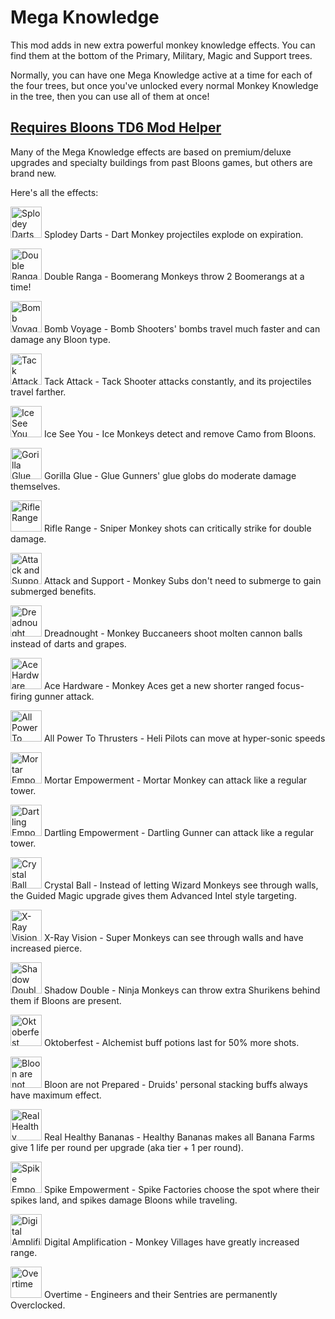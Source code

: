 ﻿# Mega Knowledge

This mod adds in new extra powerful monkey knowledge effects.
You can find them at the bottom of the Primary, Military, Magic and Support trees.

Normally, you can have one Mega Knowledge active at a time for each of the four trees,
but once you've unlocked every normal Monkey Knowledge in the tree, then you can use all of them at once!

## [Requires Bloons TD6 Mod Helper](https://github.com/gurrenm3/BloonsTD6-Mod-Helper/releases)


Many of the Mega Knowledge effects are based on premium/deluxe upgrades and specialty buildings from past Bloons games, but others are brand new.

Here's all the effects:

<p>
<img alt='Splodey Darts' src='https://media.discordapp.net/attachments/800115046134186026/810247093888876564/SplodeyDarts.png' width=50>
Splodey Darts - Dart Monkey projectiles explode on expiration.


<p>
<img alt='Double Ranga' src='https://media.discordapp.net/attachments/800115046134186026/810260328529133628/DoubleRanga.png' width=50>
Double Ranga - Boomerang Monkeys throw 2 Boomerangs at a time!


<p>
<img alt='Bomb Voyage' src='https://media.discordapp.net/attachments/800115046134186026/813119143468728390/BombVoyage.png' width=50>
Bomb Voyage - Bomb Shooters' bombs travel much faster and can damage any Bloon type.


<p>
<img alt='Tack Attack' src='https://media.discordapp.net/attachments/800115046134186026/810666019823157258/TackAttack.png' width=50>
Tack Attack - Tack Shooter attacks constantly, and its projectiles travel farther.


<p>
<img alt='Ice See You' src='https://media.discordapp.net/attachments/800115046134186026/810660056362254386/IceFortress.png' width=50>
Ice See You - Ice Monkeys detect and remove Camo from Bloons.


<p>
<img alt='Gorilla Glue' src='https://cdn.discordapp.com/attachments/800115046134186026/812958872036704256/GorillaGlue.png' width=50>
Gorilla Glue - Glue Gunners' glue globs do moderate damage themselves.


<p>
<img alt='Rifle Range' src='https://media.discordapp.net/attachments/800115046134186026/810676434602295306/RifleRange.png' width=50>
Rifle Range - Sniper Monkey shots can critically strike for double damage.


<p>
<img alt='Attack and Support' src='https://media.discordapp.net/attachments/800115046134186026/812826877009461279/AttackAndSupport.png' width=50>
Attack and Support - Monkey Subs don't need to submerge to gain submerged benefits.


<p>
<img alt='Dreadnought' src='https://media.discordapp.net/attachments/800115046134186026/810370809872646184/Dreadnought.png' width=50>
Dreadnought - Monkey Buccaneers shoot molten cannon balls instead of darts and grapes.


<p>
<img alt='Ace Hardware' src='https://cdn.discordapp.com/attachments/800115046134186026/812900285344383006/AcePrivateHangar.png' width=50>
Ace Hardware - Monkey Aces get a new shorter ranged focus-firing gunner attack.


<p>
<img alt='All Power To Thrusters' src='https://cdn.discordapp.com/attachments/800115046134186026/812780479690047488/AllPowerToThrusters.png' width=50>
All Power To Thrusters - Heli Pilots can move at hyper-sonic speeds


<p>
<img alt='Mortar Empowerment' src='https://media.discordapp.net/attachments/800115046134186026/810362033249189969/MortarEmpowerment.png' width=50>
Mortar Empowerment - Mortar Monkey can attack like a regular tower.


<p>
<img alt='Dartling Empowerment' src='https://media.discordapp.net/attachments/800115046134186026/810553105128882226/DartlingEmpowerment.png' width=50>
Dartling Empowerment - Dartling Gunner can attack like a regular tower.


<p>
<img alt='Crystal Ball' src='https://media.discordapp.net/attachments/800115046134186026/810613374068588574/CrystalBall.png' width=50>
Crystal Ball - Instead of letting Wizard Monkeys see through walls, the Guided Magic upgrade gives them Advanced Intel style targeting.


<p>
<img alt='X-Ray Vision' src='https://cdn.discordapp.com/attachments/800115046134186026/810689149329604638/XrayVision.png' width=50>
X-Ray Vision - Super Monkeys can see through walls and have increased pierce.


<p>
<img alt='Shadow Double' src='https://cdn.discordapp.com/attachments/800115046134186026/812832140068519966/ShadowDouble.png' width=50>
Shadow Double - Ninja Monkeys can throw extra Shurikens behind them if Bloons are present.


<p>
<img alt='Oktoberfest' src='https://cdn.discordapp.com/attachments/800115046134186026/810968077889175572/Oktoberfest.png' width=50>
Oktoberfest - Alchemist buff potions last for 50% more shots.


<p>
<img alt='Bloon are not Prepared' src='https://media.discordapp.net/attachments/800115046134186026/810948418435940392/BloonAreNotPrepared.png' width=50>
Bloon are not Prepared - Druids' personal stacking buffs always have maximum effect.


<p>
<img alt='Real Healthy Bananas' src='https://media.discordapp.net/attachments/800115046134186026/810336352255344680/RealHealthyBananas.png' width=50>
Real Healthy Bananas - Healthy Bananas makes all Banana Farms give 1 life per round per upgrade (aka tier + 1 per round).


<p>
<img alt='Spike Empowerment' src='https://cdn.discordapp.com/attachments/800115046134186026/810696194383937547/SpikeEmpowerment.png' width=50>
Spike Empowerment - Spike Factories choose the spot where their spikes land, and spikes damage Bloons while traveling.


<p>
<img alt='Digital Amplification' src='https://cdn.discordapp.com/attachments/800115046134186026/810689161111404594/DigitalAmplification.png' width=50>
Digital Amplification - Monkey Villages have greatly increased range.


<p>
<img alt='Overtime' src='https://cdn.discordapp.com/attachments/800115046134186026/810683625111945216/Overtime.png' width=50>
Overtime - Engineers and their Sentries are permanently Overclocked.
